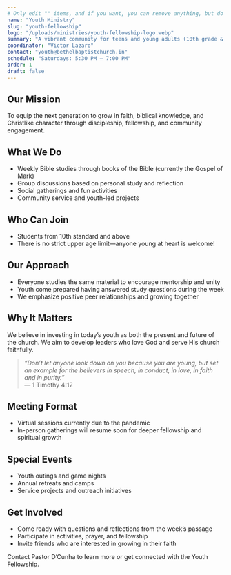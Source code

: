 ```yaml
---
# Only edit "" items, and if you want, you can remove anything, but do not add extra things.
name: "Youth Ministry"
slug: "youth-fellowship"
logo: "/uploads/ministries/youth-fellowship-logo.webp"
summary: "A vibrant community for teens and young adults (10th grade & above) focused on Bible study, discipleship, and spiritual growth."
coordinator: "Victor Lazaro"
contact: "youth@bethelbaptistchurch.in"
schedule: "Saturdays: 5:30 PM – 7:00 PM"
order: 1
draft: false
---
```

<!-- You can add or remove anything below.-->
## Our Mission

To equip the next generation to grow in faith, biblical knowledge, and Christlike character through discipleship, fellowship, and community engagement.

## What We Do

- Weekly Bible studies through books of the Bible (currently the Gospel of Mark)
- Group discussions based on personal study and reflection
- Social gatherings and fun activities
- Community service and youth-led projects

## Who Can Join

- Students from 10th standard and above
- There is no strict upper age limit—anyone young at heart is welcome!

## Our Approach

- Everyone studies the same material to encourage mentorship and unity
- Youth come prepared having answered study questions during the week
- We emphasize positive peer relationships and growing together

## Why It Matters

We believe in investing in today’s youth as both the present and future of the church. We aim to develop leaders who love God and serve His church faithfully.

> *“Don’t let anyone look down on you because you are young, but set an example for the believers in speech, in conduct, in love, in faith and in purity.”*  
> — 1 Timothy 4:12

## Meeting Format

- Virtual sessions currently due to the pandemic
- In-person gatherings will resume soon for deeper fellowship and spiritual growth

## Special Events

- Youth outings and game nights
- Annual retreats and camps
- Service projects and outreach initiatives

## Get Involved

- Come ready with questions and reflections from the week’s passage
- Participate in activities, prayer, and fellowship
- Invite friends who are interested in growing in their faith

Contact Pastor D’Cunha to learn more or get connected with the Youth Fellowship.
